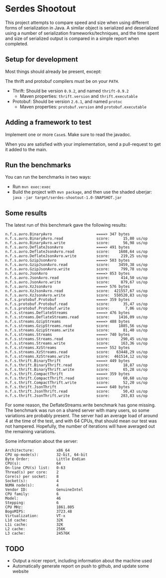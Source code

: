 Serdes Shootout
===============

This project attempts to compare speed and size when using different forms of
serialization in Java. A similar object is serialized and deserialized using
a number of serialization frameworks/techniques, and the time spent and size
of serialized output is compared in a simple report when completed.


Setup for development
---------------------

Most things should already be present, except:

The thrift and protobuf compilers must be on your `PATH`.

* Thrift: Should be version `0.9.2`, and named `thrift-0.9.2`
    * Maven properties: `thrift.version` and `thrift.executable`
* Protobuf: Should be version `2.6.1`, and named `protoc`
    * Maven properties: `protobuf.version` and `protobuf.executable`


Adding a framework to test
--------------------------

Implement one or more `Case`s. Make sure to read the javadoc.

When you are satisfied with your implementation, send a pull-request to get
it added to the main.


Run the benchmarks
------------------

You can run the benchmarks in two ways:

* Run `mvn exec:exec`
* Build the project with `mvn package`, and then use the shaded uberjar:
    `java -jar target/serdes-shootout-1.0-SNAPSHOT.jar`


Some results
------------

The latest run of this benchmark gave the following results:

```
n.f.s.avro.BinaryAvro                    ====> 347 bytes
n.f.s.avro.BinaryAvro.read               score:      15,80 us/op
n.f.s.avro.BinaryAvro.write              score:      56,98 us/op
n.f.s.avro.DeflateJsonAvro               ====> 491 bytes
n.f.s.avro.DeflateJsonAvro.read          score:    1608,64 us/op
n.f.s.avro.DeflateJsonAvro.write         score:     219,25 us/op
n.f.s.avro.GzipJsonAvro                  ====> 503 bytes
n.f.s.avro.GzipJsonAvro.read             score:    3459,38 us/op
n.f.s.avro.GzipJsonAvro.write            score:     799,78 us/op
n.f.s.avro.JsonAvro                      ====> 853 bytes
n.f.s.avro.JsonAvro.read                 score:     414,50 us/op
n.f.s.avro.JsonAvro.write                score:     879,67 us/op
n.f.s.avro.XzJsonAvro                    ====> 576 bytes
n.f.s.avro.XzJsonAvro.read               score:  421557,67 us/op
n.f.s.avro.XzJsonAvro.write              score:  550520,83 us/op
n.f.s.protobuf.Protobuf                  ====> 359 bytes
n.f.s.protobuf.Protobuf.read             score:      35,47 us/op
n.f.s.protobuf.Protobuf.write            score:       7,06 us/op
n.f.s.streams.DeflateStreams             ====> 476 bytes
n.f.s.streams.DeflateStreams.read        score:    1416,09 us/op
n.f.s.streams.GzipStreams                ====> 488 bytes
n.f.s.streams.GzipStreams.read           score:    1885,56 us/op
n.f.s.streams.GzipStreams.write          score:      81,40 us/op
n.f.s.streams.Streams                    ====> 740 bytes
n.f.s.streams.Streams.read               score:     290,45 us/op
n.f.s.streams.Streams.write              score:     163,36 us/op
n.f.s.streams.XzStreams                  ====> 552 bytes
n.f.s.streams.XzStreams.read             score:   63448,29 us/op
n.f.s.streams.XzStreams.write            score:  461514,12 us/op
n.f.s.thrift.BinaryThrift                ====> 449 bytes
n.f.s.thrift.BinaryThrift.read           score:      18,87 us/op
n.f.s.thrift.BinaryThrift.write          score:      65,28 us/op
n.f.s.thrift.CompactThrift               ====> 359 bytes
n.f.s.thrift.CompactThrift.read          score:      60,60 us/op
n.f.s.thrift.CompactThrift.write         score:      52,20 us/op
n.f.s.thrift.JsonThrift                  ====> 640 bytes
n.f.s.thrift.JsonThrift.read             score:      50,43 us/op
n.f.s.thrift.JsonThrift.write            score:     283,83 us/op
```

For some reason, the DeflateStreams.write benchmark has gone missing.
The benchmark was run on a shared server with many users, so some variations
are probably present. The server had an average load of around 4 at the time
of the test, and with 64 CPUs, that should mean our test was not hampered.
Hopefully, the number of iterations will have averaged out the remaining
variations.

Some information about the server:

```
Architecture:          x86_64
CPU op-mode(s):        32-bit, 64-bit
Byte Order:            Little Endian
CPU(s):                64
On-line CPU(s) list:   0-63
Thread(s) per core:    2
Core(s) per socket:    8
Socket(s):             4
NUMA node(s):          4
Vendor ID:             GenuineIntel
CPU family:            6
Model:                 46
Stepping:              6
CPU MHz:               1861.805
BogoMIPS:              3723.48
Virtualization:        VT-x
L1d cache:             32K
L1i cache:             32K
L2 cache:              256K
L3 cache:              24576K
```


TODO
----

* Output a nicer report, including information about the machine used
* Automatically generate report on push to github, and update some website
